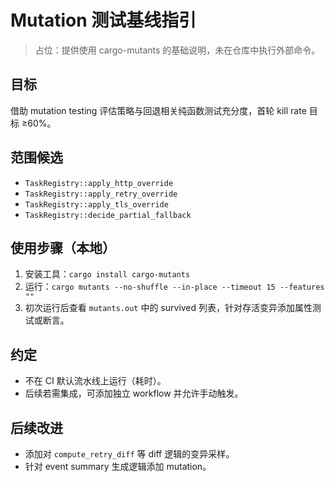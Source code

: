 # Mutation 测试基线指引

> 占位：提供使用 cargo-mutants 的基础说明，未在仓库中执行外部命令。

## 目标
借助 mutation testing 评估策略与回退相关纯函数测试充分度，首轮 kill rate 目标 ≥60%。

## 范围候选
- `TaskRegistry::apply_http_override`
- `TaskRegistry::apply_retry_override`
- `TaskRegistry::apply_tls_override`
- `TaskRegistry::decide_partial_fallback`

## 使用步骤（本地）
1. 安装工具：`cargo install cargo-mutants`
2. 运行：`cargo mutants --no-shuffle --in-place --timeout 15 --features ""`
3. 初次运行后查看 `mutants.out` 中的 survived 列表，针对存活变异添加属性测试或断言。

## 约定
- 不在 CI 默认流水线上运行（耗时）。
- 后续若需集成，可添加独立 workflow 并允许手动触发。

## 后续改进
- 添加对 `compute_retry_diff` 等 diff 逻辑的变异采样。
- 针对 event summary 生成逻辑添加 mutation。
